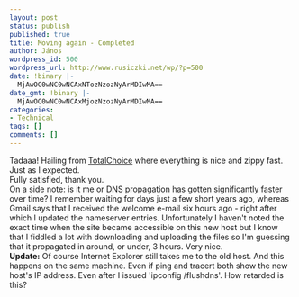 ```yaml
---
layout: post
status: publish
published: true
title: Moving again - Completed
author: János
wordpress_id: 500
wordpress_url: http://www.rusiczki.net/wp/?p=500
date: !binary |-
  MjAwOC0wNC0wNCAxNTozNzozNyArMDIwMA==
date_gmt: !binary |-
  MjAwOC0wNC0wNCAxMjozNzozNyArMDIwMA==
categories:
- Technical
tags: []
comments: []
---
```

<p>Tadaaa! Hailing from <a href="http://www.totalchoicehosting.com">TotalChoice</a> where everything is nice and zippy fast. Just as I expected.<br />
Fully satisfied, thank you.<br />
On a side note: is it me or DNS propagation has gotten significantly faster over time? I remember waiting for days just a few short years ago, whereas Gmail says that I received the welcome e-mail six hours ago - right after which I updated the nameserver entries. Unfortunately I haven't noted the exact time when the site became accessible on this new host but I know that I fiddled a lot with downloading and uploading the files so I'm guessing that it propagated in around, or under, 3 hours. Very nice.<br />
<strong>Update:</strong> Of course Internet Explorer still takes me to the old host. And this happens on the same machine. Even if ping and tracert both show the new host's IP address. Even after I issued 'ipconfig /flushdns'. How retarded is this?</p>
